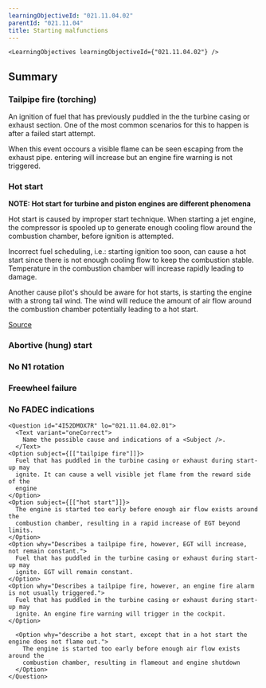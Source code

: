 ```yaml
---
learningObjectiveId: "021.11.04.02"
parentId: "021.11.04"
title: Starting malfunctions
---
```


```tsx eval
<LearningObjectives learningObjectiveId={"021.11.04.02"} />
```

## Summary

### Tailpipe fire (torching)

An ignition of fuel that has previously puddled in the the turbine casing or
exhaust section. One of the most common scenarios for this to happen is after a
failed start attempt.

When this event occours a visible flame can be seen escaping from the exhaust
pipe. entering will increase but an engine fire warning is not triggered.

### Hot start

**NOTE: Hot start for turbine and piston engines are different phenomena**

Hot start is caused by improper start technique. When starting a jet engine, the
compressor is spooled up to generate enough cooling flow around the combustion
chamber, before ignition is attempted.

Incorrect fuel scheduling, i.e.: starting ignition too soon, can cause a hot
start since there is not enough cooling flow to keep the combustion stable.
Temperature in the combustion chamber will increase rapidly leading to damage.

Another cause pilot's should be aware for hot starts, is starting the engine
with a strong tail wind. The wind will reduce the amount of air flow around the
combustion chamber potentially leading to a hot start.

[Source](https://en.wikipedia.org/wiki/Hot_start)

### Abortive (hung) start

### No N1 rotation

### Freewheel failure

### No FADEC indications

```tsx
<Question id="4I52DMOX7R" lo="021.11.04.02.01">
  <Text variant="oneCorrect">
    Name the possible cause and indications of a <Subject />.
  </Text>
<Option subject={[["tailpipe fire"]]}>
  Fuel that has puddled in the turbine casing or exhaust during start-up may
  ignite. It can cause a well visible jet flame from the reward side of the
  engine
</Option>
<Option subject={[["hot start"]]}>
  The engine is started too early before enough air flow exists around the
  combustion chamber, resulting in a rapid increase of EGT beyond limits.
</Option>
<Option why="Describes a tailpipe fire, however, EGT will increase, not remain constant.">
  Fuel that has puddled in the turbine casing or exhaust during start-up may
  ignite. EGT will remain constant.
</Option>
<Option why="Describes a tailpipe fire, however, an engine fire alarm is not usually triggered.">
  Fuel that has puddled in the turbine casing or exhaust during start-up may
  ignite. An engine fire warning will trigger in the cockpit.
</Option>

  <Option why="describe a hot start, except that in a hot start the engine does not flame out.">
    The engine is started too early before enough air flow exists around the
    combustion chamber, resulting in flameout and engine shutdown
  </Option>
</Question>
```
